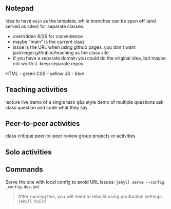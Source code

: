 ## Notepad

Idea to have `main` as the template, while branches can be spun off (and served as sites) for separate classes.

- overridden 8/26 for convenience
- maybe "main" is the _current_ class
- issue is the URL when using github pages. you don't want jackrieger.github.io/teaching as the class site
- if you have a separate domain you could do the original idea, but maybe not worth it. keep separate repos

HTML - green
CSS - yellow
JS - blue

## Teaching activities

lecture
live demo of a single task
q&a style demo of multiple questions
ask class question and code what they say

## Peer-to-peer activities

class critique
peer-to-peer review
group projects or activities

## Solo activities

## Commands

Serve the site with local config to avoid URL issues: `jekyll serve --config _config.dev.yml`
> After running this, you will need to rebuild using production settings: `jekyll build`
